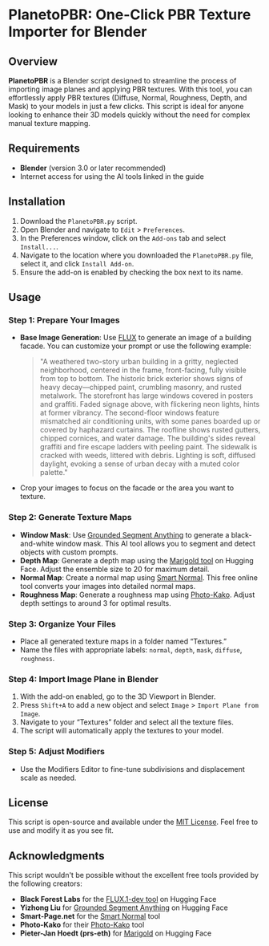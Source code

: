 # PlanetoPBR: One-Click PBR Texture Importer for Blender

## Overview

**PlanetoPBR** is a Blender script designed to streamline the process of importing image planes and applying PBR textures. With this tool, you can effortlessly apply PBR textures (Diffuse, Normal, Roughness, Depth, and Mask) to your models in just a few clicks. This script is ideal for anyone looking to enhance their 3D models quickly without the need for complex manual texture mapping.

## Requirements

- **Blender** (version 3.0 or later recommended)
- Internet access for using the AI tools linked in the guide

## Installation

1. Download the `PlanetoPBR.py` script.
2. Open Blender and navigate to `Edit` > `Preferences`.
3. In the Preferences window, click on the `Add-ons` tab and select `Install...`.
4. Navigate to the location where you downloaded the `PlanetoPBR.py` file, select it, and click `Install Add-on`.
5. Ensure the add-on is enabled by checking the box next to its name.

## Usage

### Step 1: Prepare Your Images
- **Base Image Generation**: Use [FLUX](https://huggingface.co/spaces/black-forest-labs/FLUX.1-dev) to generate an image of a building facade. You can customize your prompt or use the following example:

  > "A weathered two-story urban building in a gritty, neglected neighborhood, centered in the frame, front-facing, fully visible from top to bottom. The historic brick exterior shows signs of heavy decay—chipped paint, crumbling masonry, and rusted metalwork. The storefront has large windows covered in posters and graffiti. Faded signage above, with flickering neon lights, hints at former vibrancy. The second-floor windows feature mismatched air conditioning units, with some panes boarded up or covered by haphazard curtains. The roofline shows rusted gutters, chipped cornices, and water damage. The building's sides reveal graffiti and fire escape ladders with peeling paint. The sidewalk is cracked with weeds, littered with debris. Lighting is soft, diffused daylight, evoking a sense of urban decay with a muted color palette."

- Crop your images to focus on the facade or the area you want to texture.

### Step 2: Generate Texture Maps
- **Window Mask**: Use [Grounded Segment Anything](https://huggingface.co/spaces/yizhangliu/Grounded-Segment-Anything) to generate a black-and-white window mask. This AI tool allows you to segment and detect objects with custom prompts.
- **Depth Map**: Generate a depth map using the [Marigold tool](https://huggingface.co/spaces/prs-eth/marigold) on Hugging Face. Adjust the ensemble size to 20 for maximum detail.
- **Normal Map**: Create a normal map using [Smart Normal](https://www.smart-page.net/smartnormal/). This free online tool converts your images into detailed normal maps.
- **Roughness Map**: Generate a roughness map using [Photo-Kako](https://www.photo-kako.com/en/hpf/). Adjust depth settings to around 3 for optimal results.

### Step 3: Organize Your Files
- Place all generated texture maps in a folder named “Textures.”
- Name the files with appropriate labels: `normal`, `depth`, `mask`, `diffuse`, `roughness`.

### Step 4: Import Image Plane in Blender
1. With the add-on enabled, go to the 3D Viewport in Blender.
2. Press `Shift+A` to add a new object and select `Image` > `Import Plane from Image`.
3. Navigate to your “Textures” folder and select all the texture files.
4. The script will automatically apply the textures to your model.

### Step 5: Adjust Modifiers
- Use the Modifiers Editor to fine-tune subdivisions and displacement scale as needed.

## License

This script is open-source and available under the [MIT License](https://opensource.org/licenses/MIT). Feel free to use and modify it as you see fit.

## Acknowledgments

This script wouldn't be possible without the excellent free tools provided by the following creators:

- **Black Forest Labs** for the [FLUX.1-dev tool](https://huggingface.co/spaces/black-forest-labs/FLUX.1-dev) on Hugging Face
- **Yizhong Liu** for [Grounded Segment Anything](https://huggingface.co/spaces/yizhangliu/Grounded-Segment-Anything) on Hugging Face
- **Smart-Page.net** for the [Smart Normal](https://www.smart-page.net/smartnormal/) tool
- **Photo-Kako** for their [Photo-Kako](https://www.photo-kako.com/en/hpf/) tool
- **Pieter-Jan Hoedt (prs-eth)** for [Marigold](https://huggingface.co/spaces/prs-eth/marigold) on Hugging Face
